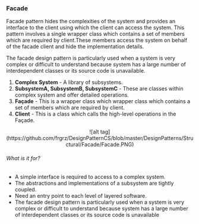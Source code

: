 ### Facade

Facade pattern hides the complexities of the system and provides an interface to the client using which the client can access the system. This pattern involves a single wrapper class which contains a set of members which are required by client.These members access the system on behalf of the facade client and hide the implementation details.

The facade design pattern is particularly used when a system is very complex or difficult to understand because system has a large number of interdependent classes or its source code is unavailable.

1. **Complex System** - A library of subsystems.
2. **SubsystemA, SubsystemB, SubsystemC** - These are classes within complex system and offer detailed operations.
3. **Façade** - This is a wrapper class which wrapper class which contains a set of members which are required by client.
4. **Client** - This is a class which calls the high-level operations in the Façade.
<p align="center">
![alt tag](https://github.com/frgrz/DesignPatternCS/blob/master/DesignPatterns/Structural/Facade/Facade.PNG)
</p>

###### What is it for? 
* A simple interface is required to access to a complex system.
* The abstractions and implementations of a subsystem are tightly coupled.
* Need an entry point to each level of layered software.
* The facade design pattern is particularly used when a system is very complex or difficult to understand because system has a large number of interdependent classes or its source code is unavailable
